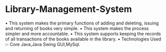 # Library-Management-System
• This system makes the primary functions of adding and deleting, issuing and returning of books very simple. 
• This system makes the process simpler and more accountable. 
• This system supports keeping the records of all transactions of the books available in the library. 
• Technologies Used :- Core Java,Java Swing GUI,MySql.
